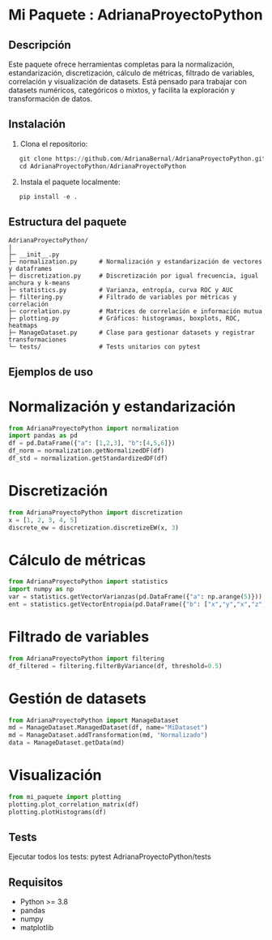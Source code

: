 Mi Paquete : AdrianaProyectoPython
=================================================

Descripción
-----------
Este paquete ofrece herramientas completas para la normalización, estandarización,
discretización, cálculo de métricas, filtrado de variables, correlación y visualización
de datasets. Está pensado para trabajar con datasets numéricos, categóricos o mixtos,
y facilita la exploración y transformación de datos.

Instalación
-----------
1. Clona el repositorio:
```python
   git clone https://github.com/AdrianaBernal/AdrianaProyectoPython.git
   cd AdrianaProyectoPython/AdrianaProyectoPython
```

2. Instala el paquete localmente:
```python
   pip install -e .
```

Estructura del paquete
---------------------

```text
AdrianaProyectoPython/
|
├─ __init__.py
├─ normalization.py      # Normalización y estandarización de vectores y dataframes
├─ discretization.py     # Discretización por igual frecuencia, igual anchura y k-means
├─ statistics.py         # Varianza, entropía, curva ROC y AUC
├─ filtering.py          # Filtrado de variables por métricas y correlación
├─ correlation.py        # Matrices de correlación e información mutua
├─ plotting.py           # Gráficos: histogramas, boxplots, ROC, heatmaps
├─ ManageDataset.py      # Clase para gestionar datasets y registrar transformaciones
└─ tests/                # Tests unitarios con pytest

```


Ejemplos de uso
---------------
# Normalización y estandarización
```python
from AdrianaProyectoPython import normalization
import pandas as pd
df = pd.DataFrame({"a": [1,2,3], "b":[4,5,6]})
df_norm = normalization.getNormalizedDF(df)
df_std = normalization.getStandardizedDF(df)
```

# Discretización
```python
from AdrianaProyectoPython import discretization
x = [1, 2, 3, 4, 5]
discrete_ew = discretization.discretizeEW(x, 3)
```

# Cálculo de métricas
```python
from AdrianaProyectoPython import statistics
import numpy as np
var = statistics.getVectorVarianzas(pd.DataFrame({"a": np.arange(5)}))
ent = statistics.getVectorEntropia(pd.DataFrame({"b": ["x","y","x","z","y"]}))
```

# Filtrado de variables
```python
from AdrianaProyectoPython import filtering
df_filtered = filtering.filterByVariance(df, threshold=0.5)
```

# Gestión de datasets
```python
from AdrianaProyectoPython import ManageDataset
md = ManageDataset.ManagedDataset(df, name="MiDataset")
md = ManageDataset.addTransformation(md, "Normalizado")
data = ManageDataset.getData(md)
```


# Visualización
```python
from mi_paquete import plotting
plotting.plot_correlation_matrix(df)
plotting.plotHistograms(df)
```


Tests
-----
Ejecutar todos los tests:
pytest AdrianaProyectoPython/tests

Requisitos
----------
- Python >= 3.8
- pandas
- numpy
- matplotlib
